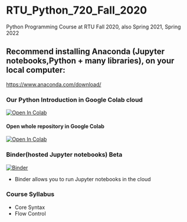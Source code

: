 # RTU_Python_720_Fall_2020
Python Programming Course at RTU Fall 2020, also Spring 2021, Spring 2022

## Recommend installing Anaconda (Jupyter notebooks,Python + many libraries), on your local computer:

https://www.anaconda.com/download/

### Our Python Introduction in Google Colab cloud
[![Open In Colab](https://colab.research.google.com/assets/colab-badge.svg)](https://colab.research.google.com/github/ValRCS/RTU_Python_720_Fall_2020/blob/master/Python_Introduction.ipynb)

#### Open whole repository in Google Colab
[![Open In Colab](https://colab.research.google.com/assets/colab-badge.svg)](https://colab.research.google.com/github/ValRCS/RTU_Python_720_Fall_2020/blob/master)



### Binder(hosted Jupyter notebooks) Beta
[![Binder](https://mybinder.org/badge_logo.svg)](https://mybinder.org/v2/gh/ValRCS/RTU_Python_720_Fall_2020/master)
* Binder allows you to run Jupyter notebooks in the cloud

### Course Syllabus
* Core Syntax
* Flow Control
